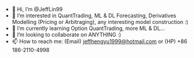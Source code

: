 - 👋 Hi, I’m @JeffLin99
- 👀 I’m interested in QuantTrading, ML & DL Forecasting, Derivatives Modelling (Pricing or Arbitraging), any interesting model construction :)
- 🌱 I’m currently learning Option QuantTrading, more ML & DL...
- 💞️ I’m looking to collaborate on ANYTHING :)
- 📫 How to reach me: (Email) jeffhengyu1999@hotmail.com   or   (HP) +86 186-2110-4998

<!---
JeffLin99/JeffLin99 is a ✨ special ✨ repository because its `README.md` (this file) appears on your GitHub profile.
You can click the Preview link to take a look at your changes.
--->
